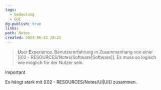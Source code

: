 ```yaml
---
tags:
  - bedeutung
  - GUI
dg-publish: true
links: 
path: Notes
created: 2024-06-22 20:22
---
```

> **U**ser **E**xperience.
> Benutzererfahrung in Zusammenhang von einer [[02 - RESOURCES/Notes/Software\|Software]].
> Es muss so logisch wie möglich für der Nutzer sein.

> [!important]
> Es hängt stark mit [[02 - RESOURCES/Notes/UI\|UI]] zusammen.